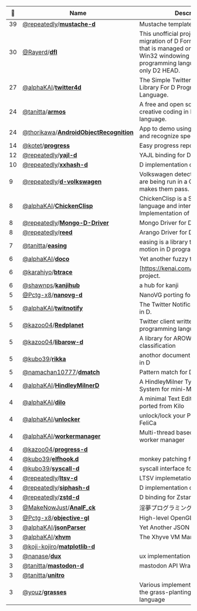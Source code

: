 |:star2: | Name | Description | 🌍|
|---|---|---|---|
|39|[@repeatedly](https://github.com/repeatedly)/[**mustache-d**](https://github.com/repeatedly/mustache-d)|Mustache template engine for D|[:arrow_upper_right:](http://mustache.github.com/)|
|30|[@Rayerd](https://github.com/Rayerd)/[**dfl**](https://github.com/Rayerd/dfl)|This unofficial project for D2.x is a migration of D Forms Library (DFL) that is managed on SVN. DFL is a Win32 windowing library for the D programming language. We support only D2 HEAD.|[:arrow_upper_right:](http://wiki.dprogramming.com/Dfl/HomePage)|
|27|[@alphaKAI](https://github.com/alphaKAI)/[**twitter4d**](https://github.com/alphaKAI/twitter4d)|The Simple Twitter API Wrapper Library For D Programming Language.||
|24|[@tanitta](https://github.com/tanitta)/[**armos**](https://github.com/tanitta/armos)|A free and open source library for creative coding in D programming language.||
|24|[@thorikawa](https://github.com/thorikawa)/[**AndroidObjectRecognition**](https://github.com/thorikawa/AndroidObjectRecognition)|App to demo using android camera and recognize specific object.||
|14|[@kotet](https://github.com/kotet)/[**progress**](https://github.com/kotet/progress)|Easy progress reporting for D||
|12|[@repeatedly](https://github.com/repeatedly)/[**yajl-d**](https://github.com/repeatedly/yajl-d)|YAJL binding for D||
|10|[@repeatedly](https://github.com/repeatedly)/[**xxhash-d**](https://github.com/repeatedly/xxhash-d)|D implementation of xxhash||
|9|[@repeatedly](https://github.com/repeatedly)/[**d-volkswagen**](https://github.com/repeatedly/d-volkswagen)|Volkswagen detects when your tests are being run in a CI server, and makes them pass.||
|8|[@alphaKAI](https://github.com/alphaKAI)/[**ChickenClisp**](https://github.com/alphaKAI/ChickenClisp)|ChickenClisp is a Scheme like language and interpreter. An Implementation of Orelang in D||
|8|[@repeatedly](https://github.com/repeatedly)/[**Mongo-D-Driver**](https://github.com/repeatedly/Mongo-D-Driver)|Mongo Driver for D|[:arrow_upper_right:](http://www.mongodb.org/)|
|8|[@repeatedly](https://github.com/repeatedly)/[**reed**](https://github.com/repeatedly/reed)|Arango Driver for D||
|7|[@tanitta](https://github.com/tanitta)/[**easing**](https://github.com/tanitta/easing)|easing is a library that add flavor to motion in D programming language.||
|6|[@alphaKAI](https://github.com/alphaKAI)/[**doco**](https://github.com/alphaKAI/doco)|Yet another fuzzy text selector.||
|6|[@karahiyo](https://github.com/karahiyo)/[**btrace**](https://github.com/karahiyo/btrace)|[https://kenai.com/projects/btrace/]'s project.||
|6|[@shawnps](https://github.com/shawnps)/[**kanjihub**](https://github.com/shawnps/kanjihub)|a hub for kanji||
|5|[@Pctg-x8](https://github.com/Pctg-x8)/[**nanovg-d**](https://github.com/Pctg-x8/nanovg-d)|NanoVG porting for dlang||
|5|[@alphaKAI](https://github.com/alphaKAI)/[**twitnotify**](https://github.com/alphaKAI/twitnotify)|The Twitter Notification tool. Written in D.||
|5|[@kazoo04](https://github.com/kazoo04)/[**Redplanet**](https://github.com/kazoo04/Redplanet)|Twitter client written in the D programming language.||
|5|[@kazoo04](https://github.com/kazoo04)/[**libarow-d**](https://github.com/kazoo04/libarow-d)|A library for AROW linear classification||
|5|[@kubo39](https://github.com/kubo39)/[**rikka**](https://github.com/kubo39/rikka)|anothor document database written in D||
|5|[@namachan10777](https://github.com/namachan10777)/[**dmatch**](https://github.com/namachan10777/dmatch)|Pattern match for D Language.||
|4|[@alphaKAI](https://github.com/alphaKAI)/[**HindleyMilnerD**](https://github.com/alphaKAI/HindleyMilnerD)|A HindleyMilner Type Inference System for mini-ML in D.||
|4|[@alphaKAI](https://github.com/alphaKAI)/[**dilo**](https://github.com/alphaKAI/dilo)|A minimal Text Editor in D Language, ported from Kilo||
|4|[@alphaKAI](https://github.com/alphaKAI)/[**unlocker**](https://github.com/alphaKAI/unlocker)|unlock/lock your PC by touching with FeliCa||
|4|[@alphaKAI](https://github.com/alphaKAI)/[**workermanager**](https://github.com/alphaKAI/workermanager)|Multi-thread based asynchronized worker manager||
|4|[@kazoo04](https://github.com/kazoo04)/[**progress-d**](https://github.com/kazoo04/progress-d)|||
|4|[@kubo39](https://github.com/kubo39)/[**elfhook.d**](https://github.com/kubo39/elfhook.d)|monkey patching for shared object.||
|4|[@kubo39](https://github.com/kubo39)/[**syscall-d**](https://github.com/kubo39/syscall-d)|syscall interface for D.|[:arrow_upper_right:](http://code.dlang.org/packages/syscall-d)|
|4|[@repeatedly](https://github.com/repeatedly)/[**ltsv-d**](https://github.com/repeatedly/ltsv-d)|LTSV implemetation for D||
|4|[@repeatedly](https://github.com/repeatedly)/[**siphash-d**](https://github.com/repeatedly/siphash-d)|D implementation of SipHash||
|4|[@repeatedly](https://github.com/repeatedly)/[**zstd-d**](https://github.com/repeatedly/zstd-d)|D binding for Zstandard||
|3|[@MakeNowJust](https://github.com/MakeNowJust)/[**AnalF_ck**](https://github.com/MakeNowJust/AnalF_ck)|淫夢プログラミング言語||
|3|[@Pctg-x8](https://github.com/Pctg-x8)/[**objective-gl**](https://github.com/Pctg-x8/objective-gl)|High-level OpenGL Wrapper/Helper||
|3|[@alphaKAI](https://github.com/alphaKAI)/[**jsonParser**](https://github.com/alphaKAI/jsonParser)|Yet Another JSON parser for D.||
|3|[@alphaKAI](https://github.com/alphaKAI)/[**xhvm**](https://github.com/alphaKAI/xhvm)|The Xhyve VM Manager||
|3|[@koji-kojiro](https://github.com/koji-kojiro)/[**matplotlib-d**](https://github.com/koji-kojiro/matplotlib-d)|||
|3|[@nanase](https://github.com/nanase)/[**dux**](https://github.com/nanase/dux)|ux implementation for D||
|3|[@tanitta](https://github.com/tanitta)/[**mastodon-d**](https://github.com/tanitta/mastodon-d)|mastodon API Wrapper for dlang||
|3|[@tanitta](https://github.com/tanitta)/[**unitro**](https://github.com/tanitta/unitro)|||
|3|[@youz](https://github.com/youz)/[**grasses**](https://github.com/youz/grasses)|Various implementations of 'Grass' the grass-planting programming language||

